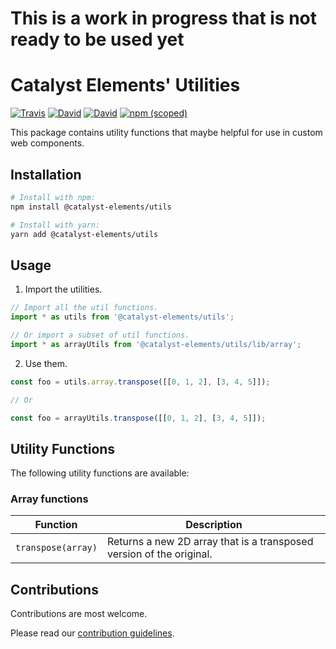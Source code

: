 # This is a work in progress that is not ready to be used yet

# Catalyst Elements' Utilities

[![Travis](https://img.shields.io/travis/catalyst/CatalystElementsUtils/master.svg?style=flat-square)](https://travis-ci.org/catalyst/CatalystElementsUtils)
[![David](https://img.shields.io/david/catalyst/CatalystElementsUtils.svg?style=flat-square)](https://david-dm.org/catalyst/CatalystElementsUtils)
[![David](https://img.shields.io/david/dev/catalyst/CatalystElementsUtils.svg?style=flat-square)](https://david-dm.org/catalyst/CatalystElementsUtils?type=dev)
[![npm (scoped)](https://img.shields.io/npm/v/@catalyst-elements/utils.svg?style=flat-square)](https://www.npmjs.com/package/@catalyst-elements/utils)

This package contains utility functions that maybe helpful for use in custom web components.

## Installation

```sh
# Install with npm:
npm install @catalyst-elements/utils

# Install with yarn:
yarn add @catalyst-elements/utils
```

## Usage

1.  Import the utilities.

```js
// Import all the util functions.
import * as utils from '@catalyst-elements/utils';

// Or import a subset of util functions.
import * as arrayUtils from '@catalyst-elements/utils/lib/array';
```

2.  Use them.

```js
const foo = utils.array.transpose([[0, 1, 2], [3, 4, 5]]);

// Or

const foo = arrayUtils.transpose([[0, 1, 2], [3, 4, 5]]);
```

## Utility Functions

The following utility functions are available:

### Array functions

| Function           | Description                                                          |
| ------------------ | -------------------------------------------------------------------- |
| `transpose(array)` | Returns a new 2D array that is a transposed version of the original. |

## Contributions

Contributions are most welcome.

Please read our [contribution guidelines](./CONTRIBUTING.md).
